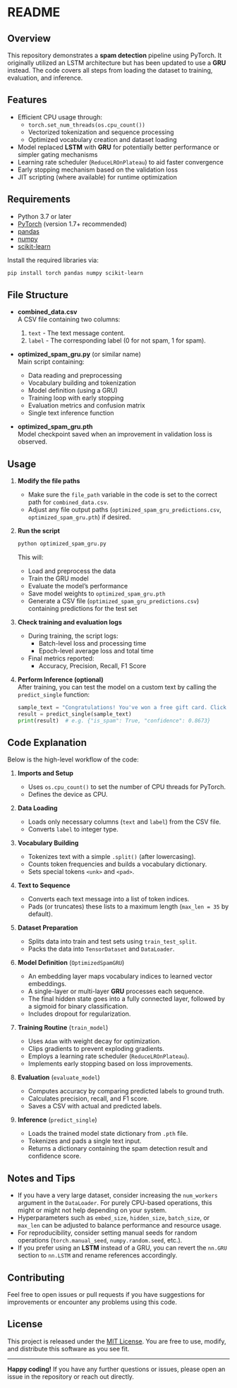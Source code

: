 # README

## Overview

This repository demonstrates a **spam detection** pipeline using PyTorch. It originally utilized an LSTM architecture but has been updated to use a **GRU** instead. The code covers all steps from loading the dataset to training, evaluation, and inference.

## Features

- Efficient CPU usage through:
  - `torch.set_num_threads(os.cpu_count())`
  - Vectorized tokenization and sequence processing
  - Optimized vocabulary creation and dataset loading
- Model replaced **LSTM** with **GRU** for potentially better performance or simpler gating mechanisms
- Learning rate scheduler (`ReduceLROnPlateau`) to aid faster convergence
- Early stopping mechanism based on the validation loss
- JIT scripting (where available) for runtime optimization

## Requirements

- Python 3.7 or later
- [PyTorch](https://pytorch.org/) (version 1.7+ recommended)
- [pandas](https://pandas.pydata.org/)
- [numpy](https://numpy.org/)
- [scikit-learn](https://scikit-learn.org/)

Install the required libraries via:
```bash
pip install torch pandas numpy scikit-learn
```

## File Structure

- **combined_data.csv**  
  A CSV file containing two columns:  
  1. `text` - The text message content.  
  2. `label` - The corresponding label (0 for not spam, 1 for spam).

- **optimized_spam_gru.py** (or similar name)  
  Main script containing:
  - Data reading and preprocessing  
  - Vocabulary building and tokenization  
  - Model definition (using a GRU)  
  - Training loop with early stopping  
  - Evaluation metrics and confusion matrix  
  - Single text inference function  

- **optimized_spam_gru.pth**  
  Model checkpoint saved when an improvement in validation loss is observed.

## Usage

1. **Modify the file paths**  
   - Make sure the `file_path` variable in the code is set to the correct path for `combined_data.csv`.
   - Adjust any file output paths (`optimized_spam_gru_predictions.csv`, `optimized_spam_gru.pth`) if desired.

2. **Run the script**
   ```bash
   python optimized_spam_gru.py
   ```
   This will:
   - Load and preprocess the data
   - Train the GRU model
   - Evaluate the model’s performance
   - Save model weights to `optimized_spam_gru.pth`
   - Generate a CSV file (`optimized_spam_gru_predictions.csv`) containing predictions for the test set

3. **Check training and evaluation logs**  
   - During training, the script logs:
     - Batch-level loss and processing time
     - Epoch-level average loss and total time
   - Final metrics reported:
     - Accuracy, Precision, Recall, F1 Score

4. **Perform Inference (optional)**  
   After training, you can test the model on a custom text by calling the `predict_single` function:
   ```python
   sample_text = "Congratulations! You've won a free gift card. Click here to claim your prize now!"
   result = predict_single(sample_text)
   print(result)  # e.g. {"is_spam": True, "confidence": 0.8673}
   ```

## Code Explanation

Below is the high-level workflow of the code:

1. **Imports and Setup**  
   - Uses `os.cpu_count()` to set the number of CPU threads for PyTorch.
   - Defines the device as CPU.

2. **Data Loading**  
   - Loads only necessary columns (`text` and `label`) from the CSV file.
   - Converts `label` to integer type.

3. **Vocabulary Building**  
   - Tokenizes text with a simple `.split()` (after lowercasing).
   - Counts token frequencies and builds a vocabulary dictionary.
   - Sets special tokens `<unk>` and `<pad>`.

4. **Text to Sequence**  
   - Converts each text message into a list of token indices.
   - Pads (or truncates) these lists to a maximum length (`max_len = 35` by default).

5. **Dataset Preparation**  
   - Splits data into train and test sets using `train_test_split`.
   - Packs the data into `TensorDataset` and `DataLoader`.

6. **Model Definition** (`OptimizedSpamGRU`)  
   - An embedding layer maps vocabulary indices to learned vector embeddings.
   - A single-layer or multi-layer **GRU** processes each sequence.
   - The final hidden state goes into a fully connected layer, followed by a sigmoid for binary classification.
   - Includes dropout for regularization.

7. **Training Routine** (`train_model`)  
   - Uses `Adam` with weight decay for optimization.
   - Clips gradients to prevent exploding gradients.
   - Employs a learning rate scheduler (`ReduceLROnPlateau`).
   - Implements early stopping based on loss improvements.

8. **Evaluation** (`evaluate_model`)  
   - Computes accuracy by comparing predicted labels to ground truth.
   - Calculates precision, recall, and F1 score.
   - Saves a CSV with actual and predicted labels.

9. **Inference** (`predict_single`)  
   - Loads the trained model state dictionary from `.pth` file.
   - Tokenizes and pads a single text input.
   - Returns a dictionary containing the spam detection result and confidence score.

## Notes and Tips

- If you have a very large dataset, consider increasing the `num_workers` argument in the `DataLoader`. For purely CPU-based operations, this might or might not help depending on your system.
- Hyperparameters such as `embed_size`, `hidden_size`, `batch_size`, or `max_len` can be adjusted to balance performance and resource usage.
- For reproducibility, consider setting manual seeds for random operations (`torch.manual_seed`, `numpy.random.seed`, etc.).
- If you prefer using an **LSTM** instead of a GRU, you can revert the `nn.GRU` section to `nn.LSTM` and rename references accordingly.

## Contributing

Feel free to open issues or pull requests if you have suggestions for improvements or encounter any problems using this code.

## License

This project is released under the [MIT License](https://opensource.org/licenses/MIT). You are free to use, modify, and distribute this software as you see fit.

---

**Happy coding!** If you have any further questions or issues, please open an issue in the repository or reach out directly.
